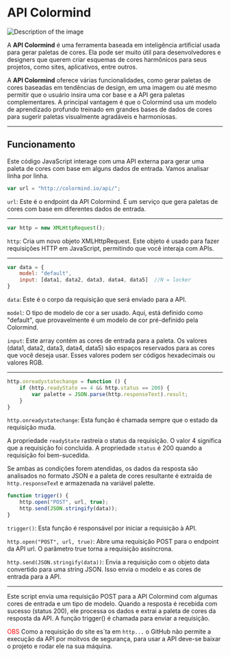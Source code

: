 # API Colormind

<img src="https://lh3.googleusercontent.com/proxy/IXjD0gXTBnI603VCezzvR2RvdTSLjrr2zc-SRPjnuK3KvrxUKMvLoA6M438jVV7PO1Rp" alt="Description of the image">



A **API Colormind** é uma ferramenta baseada em inteligência artificial usada para gerar paletas de cores. Ela pode ser muito útil para desenvolvedores e designers que querem criar esquemas de cores harmônicos para seus projetos, como sites, aplicativos, entre outros.

A **API Colormind** oferece várias funcionalidades, como gerar paletas de cores baseadas em tendências de design, em uma imagem ou até mesmo permitir que o usuário insira uma cor base e a API gera paletas complementares. A principal vantagem é que o Colormind usa um modelo de aprendizado profundo treinado em grandes bases de dados de cores para sugerir paletas visualmente agradáveis e harmoniosas.

---

## Funcionamento

 
Este código JavaScript interage com uma API externa para gerar uma paleta de cores com base em alguns dados de entrada. Vamos analisar linha por linha.

```javascript
var url = "http://colormind.io/api/";
```

`url`: Este é o endpoint da API Colormind. É um serviço que gera paletas de cores com base em diferentes dados de entrada.

---
 
```javascript
var http = new XMLHttpRequest();
```
`http`: Cria um novo objeto XMLHttpRequest. Este objeto é usado para fazer requisições HTTP em JavaScript, permitindo que você interaja com APIs.

---

```javascript
var data = {
    model: "default",
    input: [data1, data2, data3, data4, data5]  //N = locker
}
```
`data`: Este é o corpo da requisição que será enviado para a API.

`model`: O tipo de modelo de cor a ser usado. Aqui, está definido como "default", que provavelmente é um modelo de cor pré-definido pela Colormind.

`input`: Este array contém as cores de entrada para a paleta. Os valores (data1, data2, data3, data4, data5) são espaços reservados para as cores que você deseja usar. Esses valores podem ser códigos hexadecimais ou valores RGB.

---

```javascript
http.onreadystatechange = function () {
    if (http.readyState == 4 && http.status == 200) {
        var palette = JSON.parse(http.responseText).result;
    }
}
```

`http.onreadystatechange`: Esta função é chamada sempre que o estado da requisição muda.

A propriedade `readyState` rastreia o status da requisição. O valor 4 significa que a requisição foi concluída.
A propriedade `status` é 200 quando a requisição foi bem-sucedida.

Se ambas as condições forem atendidas, os dados da resposta são analisados no formato JSON e a paleta de cores resultante é extraída de `http.responseTex`t e armazenada na variável palette.

```javascript
function trigger() {
    http.open("POST", url, true);
    http.send(JSON.stringify(data));
}
```

`trigger()`: Esta função é responsável por iniciar a requisição à API.

`http.open("POST", url, true)`: Abre uma requisição POST para o endpoint da API url. O parâmetro true torna a requisição assíncrona.

`http.send(JSON.stringify(data))`: Envia a requisição com o objeto data convertido para uma string JSON. Isso envia o modelo e as cores de entrada para a API.

---

Este script envia uma requisição POST para a API Colormind com algumas cores de entrada e um tipo de modelo.
Quando a resposta é recebida com sucesso (status 200), ele processa os dados e extrai a paleta de cores da resposta da API.
A função trigger() é chamada para enviar a requisição.

<span style="color: red">OBS</span>
Como a requisição do site es´ta em `http...` o GitHub não permite a execução da API por moitvos de segurança, para usar a API deve-se baixar o projeto e rodar ele na sua máquina.

